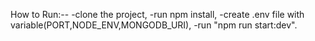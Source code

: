 How to Run:--
-clone the project,
-run npm install,
-create .env file with variable(PORT,NODE_ENV,MONGODB_URI),
-run "npm run start:dev".
